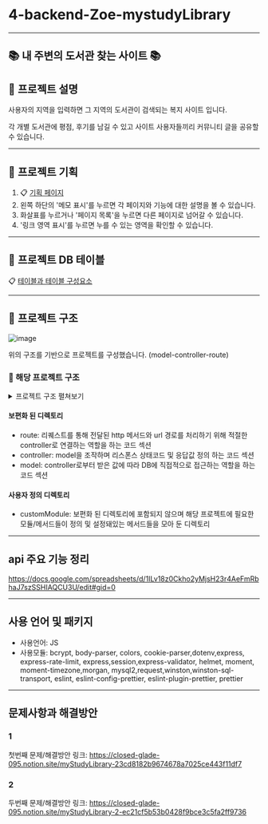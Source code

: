 # 4-backend-Zoe-mystudyLibrary
------------------------------------

 :books: 내 주변의 도서관 찾는 사이트  :books:
------------------------------------
## :closed_book: 프로젝트 설명

  사용자의 지역을 입력하면 그 지역의 도서관이 검색되는 복지 사이트 입니다.
  
  각 개별 도서관에 평점, 후기를 남길 수 있고 사이트 사용자들끼리 커뮤니티 글을 공유할 수 있습니다.

------------------------------------
## :orange_book: 프로젝트 기획

1. :clipboard: [기획 페이지](https://ovenapp.io/view/sM4TbEvWMLijyHLw5oZIhUubP99mgGUD/gHdLH)
2. 왼쪽 하단의 '메모 표시'를 누르면 각 페이지와 기능에 대한 설명을 볼 수 있습니다.
3. 화살표를 누르거나 '페이지 목록'을 누르면 다른 페이지로 넘어갈 수 있습니다.
4. '링크 영역 표시'를 누르면 누를 수 있는 영역을 확인할 수 있습니다.

------------------------------------
## :ledger: 프로젝트 DB 테이블

:clipboard: [테이블과 테이블 구성요소](https://closed-glade-095.notion.site/myStudyLibrary-DB-6bc5bd5da4f9483ab37bf6af83cf3e55)

-------------------------------------
## :green_book: 프로젝트 구조
![image](https://user-images.githubusercontent.com/98700133/166647004-e903aab2-f4ed-44db-9cac-f97b5b3e5cd0.png)

위의 구조를 기반으로 프로젝트를 구성했습니다. 
(model-controller-route)





### :pushpin: 해당 프로젝트 구조
<details>
    <summary> 프로젝트 구조 펼쳐보기</summary>

  
```bash
├── controller
│   ├── board.js
│   ├── comment.js
│   ├── library.js
│   ├── review.js
│   ├── user.js
│   └── wiseSaying.js
├── model
│   ├── board.js
│   ├── comment.js
│   ├── library.js
│   ├── review.js
│   ├── user.js
│   └── wiseSaying.js
├── route
│   ├── board.js
│   ├── comment.js
│   ├── library.js
│   ├── review.js
│   ├── user.js
│   └── wiseSaying.js
├── terms
│   ├── signUpGuide.html
├── customModule
│   ├── changeDataForm.js
│   ├── checkDataOrAuthority.js
│   ├── checkValidation.js
│   ├── dateTime.js
│   ├── modelLog.js
│   ├── pwBcrypt.js
│   ├── randomNum.js
│   ├── requestOpenApi.js
│   ├── scraping.js
│   ├── statusCode.js
│   └── uploadImage.js
├── orm
│   ├── models
│   │   ├── board.cjs
│   │   ├── comment.cjs
│   │   ├── favoritePost.cjs
│   │   ├── library.cjs
│   │   ├── log.cjs
│   │   ├── review.cjs
│   │   ├── tag.cjs
│   │   ├── user.cjs
│   │   ├── userLibrary.cjs
│   │   ├── wiseSaying.cjs
│   │   ├── withdrwalUser.cjs
│   │   └── index.mjs
├── profileImage
├── .env
├── .eslintrc.json
├── .gitignore
├── .prettierrc
├── app.js
├── ormConfig.js
├── package.json
├── package-lock.json
└──  README.md
``` 

<!-- summary 아래 한칸 공백 두고 내용 삽입 -->

</details>

#### 보편화 된 디렉토리
+ route: 리퀘스트를 통해 전달된 http 메서드와 url 경로를 처리하기 위해 적절한 controller로 연결하는 역할을 하는 코드 섹션
+ controller: model을 조작하며 리스폰스 상태코드 및 응답값 정의 하는 코드 섹션
+ model: controller로부터 받은 값에 따라 DB에 직접적으로 접근하는 역할을 하는 코드 섹션

#### 사용자 정의 디렉토리
+ customModule: 보편화 된 디렉토리에 포함되지 않으며 해당 프로젝트에 필요한 모듈/메서드들이 정의 및 설정돼있는 메서드들을 모아 둔 디렉토리

--------------------------------------
## api 주요 기능 정리

https://docs.google.com/spreadsheets/d/1ILv18z0Ckho2yMjsH23r4AeFmRbhaJ7szSSHIAQCU3U/edit#gid=0


-------------------------------------
## 사용 언어 및 패키지

+ 사용언어: JS
+ 사용모듈: bcrypt, body-parser, colors, cookie-parser,dotenv,express, express-rate-limit, express,session,express-validator, helmet, moment, moment-timezone,morgan,
           mysql2,request,winston,winston-sql-transport, eslint, eslint-config-prettier, eslint-plugin-prettier, prettier

--------------------------------------
## 문제사항과 해결방안

### 1

첫번째 문제/해결방안 링크: 
https://closed-glade-095.notion.site/myStudyLibrary-23cd8182b9674678a7025ce443f11df7

### 2

두번째 문제/해결방안 링크:
https://closed-glade-095.notion.site/myStudyLibrary-2-ec21cf5b53b0428f9bce3c5fa2ff9736
